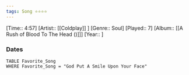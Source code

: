 ```yaml
---
tags: Song ⭐⭐⭐⭐ 
---
```

[Time:: 4:57]
[Artist:: [[Coldplay]] ]
[Genre:: Soul]
[Played:: 7]
[Album:: [[A Rush of Blood To The Head ()]]]
[Year:: ]
### Dates
````dataview
TABLE Favorite_Song
WHERE Favorite_Song = "God Put A Smile Upon Your Face"
````